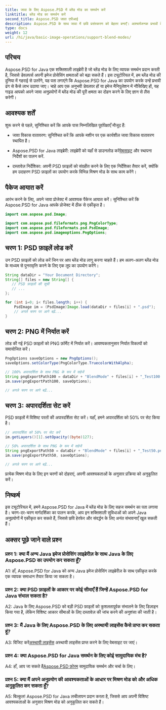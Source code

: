 ```yaml
---
title: जावा के लिए Aspose.PSD में ब्लेंड मोड का समर्थन करें
linktitle: ब्लेंड मोड का समर्थन करें
second_title: Aspose.PSD जावा एपीआई
description: Aspose.PSD के साथ जावा में छवि प्रसंस्करण को बेहतर बनाएँ। आश्चर्यजनक प्रभावों के लिए मिश्रण मोड का लाभ उठाना सीखें।
type: docs
weight: 12
url: /hi/java/basic-image-operations/support-blend-modes/
---
```

## परिचय

Aspose.PSD for Java एक शक्तिशाली लाइब्रेरी है जो ब्लेंड मोड के लिए व्यापक समर्थन प्रदान करती है, जिससे डेवलपर्स अपनी इमेज प्रोसेसिंग क्षमताओं को बढ़ा सकते हैं। इस ट्यूटोरियल में, हम ब्लेंड मोड की दुनिया में गहराई से उतरेंगे, यह पता लगाएंगे कि Aspose.PSD for Java का उपयोग करके उन्हें प्रभावी ढंग से कैसे लाभ उठाया जाए। चाहे आप एक अनुभवी डेवलपर हों या इमेज मैनिपुलेशन में नौसिखिए हों, यह गाइड आपको अपने जावा अनुप्रयोगों में ब्लेंड मोड की पूरी क्षमता का दोहन करने के लिए ज्ञान से लैस करेगी।

## आवश्यक शर्तें

शुरू करने से पहले, सुनिश्चित करें कि आपके पास निम्नलिखित पूर्वापेक्षाएँ मौजूद हैं:

- जावा विकास वातावरण: सुनिश्चित करें कि आपके मशीन पर एक कार्यशील जावा विकास वातावरण स्थापित है।

- Aspose.PSD for Java लाइब्रेरी: लाइब्रेरी को यहाँ से डाउनलोड करें[वेबसाइट](https://releases.aspose.com/psd/java/) और स्थापना निर्देशों का पालन करें.

- दस्तावेज़ निर्देशिका: अपनी PSD फ़ाइलों को संग्रहीत करने के लिए एक निर्देशिका तैयार करें, क्योंकि हम उदाहरण PSD फ़ाइलों का उपयोग करके विभिन्न मिश्रण मोड के साथ काम करेंगे।

## पैकेज आयात करें

आरंभ करने के लिए, अपने जावा प्रोजेक्ट में आवश्यक पैकेज आयात करें। सुनिश्चित करें कि Aspose.PSD for Java आपके प्रोजेक्ट में ठीक से एकीकृत है।

```java
import com.aspose.psd.Image;

import com.aspose.psd.fileformats.png.PngColorType;
import com.aspose.psd.fileformats.psd.PsdImage;
import com.aspose.psd.imageoptions.PngOptions;
```

## चरण 1: PSD फ़ाइलें लोड करें

उन PSD फ़ाइलों को लोड करें जिन पर आप ब्लेंड मोड लागू करना चाहते हैं। हम अलग-अलग ब्लेंड मोड के माध्यम से पुनरावृत्ति करने के लिए एक लूप का उपयोग करेंगे।

```java
String dataDir = "Your Document Directory";
String[] files = new String[] {
   // PSD फ़ाइलों की सूची
   // ...
};

for (int i=0; i< files.length; i++) {
    PsdImage im = (PsdImage)Image.load(dataDir + files[i] + ".psd");
    // अगले चरण पर आगे बढ़ें...
}
```

## चरण 2: PNG में निर्यात करें

लोड की गई PSD फ़ाइलों को PNG फ़ॉर्मेट में निर्यात करें। आवश्यकतानुसार निर्यात विकल्पों को समायोजित करें।

```java
PngOptions saveOptions = new PngOptions();
saveOptions.setColorType(PngColorType.TruecolorWithAlpha);

// 100% अपारदर्शिता के साथ PNG के रूप में सहेजें
String pngExportPath100 = dataDir + "BlendMode" + files[i] + "_Test100.png";
im.save(pngExportPath100, saveOptions);

// अगले चरण पर आगे बढ़ें...
```

## चरण 3: अपारदर्शिता सेट करें

PSD फ़ाइलों में विशिष्ट परतों की अपारदर्शिता सेट करें। यहाँ, हमने अपारदर्शिता को 50% पर सेट किया है।

```java
// अपारदर्शिता को 50% पर सेट करें
im.getLayers()[1].setOpacity((byte)127);

// 50% अपारदर्शिता के साथ PNG के रूप में सहेजें
String pngExportPath50 = dataDir + "BlendMode" + files[i] + "_Test50.png";
im.save(pngExportPath50, saveOptions);

// अगले चरण पर आगे बढ़ें...
```

प्रत्येक मिश्रण मोड के लिए इन चरणों को दोहराएं, अपनी आवश्यकताओं के अनुसार प्रक्रिया को अनुकूलित करें।

## निष्कर्ष

इस ट्यूटोरियल में, हमने Aspose.PSD for Java में ब्लेंड मोड के लिए सहज समर्थन का पता लगाया है। चरण-दर-चरण मार्गदर्शिका का पालन करके, आप इन शक्तिशाली सुविधाओं को अपने Java अनुप्रयोगों में एकीकृत कर सकते हैं, जिससे छवि हेरफेर और संवर्द्धन के लिए अनंत संभावनाएँ खुल सकती हैं।

## अक्सर पूछे जाने वाले प्रश्न

### प्रश्न 1: क्या मैं अन्य Java इमेज प्रोसेसिंग लाइब्रेरीज़ के साथ Java के लिए Aspose.PSD का उपयोग कर सकता हूँ?

A1: हाँ, Aspose.PSD for Java को अन्य Java इमेज प्रोसेसिंग लाइब्रेरीज़ के साथ एकीकृत करके एक व्यापक समाधान तैयार किया जा सकता है।

### प्रश्न 2: क्या PSD फ़ाइलों के आकार पर कोई सीमाएँ हैं जिन्हें Aspose.PSD for Java संभाल सकता है?

A2: Java के लिए Aspose.PSD को बड़ी PSD फ़ाइलों को कुशलतापूर्वक संभालने के लिए डिज़ाइन किया गया है, लेकिन विशिष्ट आकार सीमाओं के लिए दस्तावेज़ की जांच करने की अनुशंसा की जाती है।

### प्रश्न 3: मैं Java के लिए Aspose.PSD के लिए अस्थायी लाइसेंस कैसे प्राप्त कर सकता हूं?

 A3: विजिट करें[अस्थायी लाइसेंस](https://purchase.aspose.com/temporary-license/) अस्थायी लाइसेंस प्राप्त करने के लिए वेबसाइट पर जाएं।

### प्रश्न 4: क्या Aspose.PSD for Java समर्थन के लिए कोई सामुदायिक मंच है?

 A4: हाँ, आप जा सकते हैं[Aspose.PSD फ़ोरम](https://forum.aspose.com/c/psd/34) सामुदायिक समर्थन और चर्चा के लिए।

### प्रश्न 5: क्या मैं अपने अनुप्रयोग की आवश्यकताओं के आधार पर मिश्रण मोड को और अधिक अनुकूलित कर सकता हूँ?

A5: बिल्कुल! Aspose.PSD for Java लचीलापन प्रदान करता है, जिससे आप अपनी विशिष्ट आवश्यकताओं के अनुसार मिश्रण मोड को अनुकूलित कर सकते हैं।